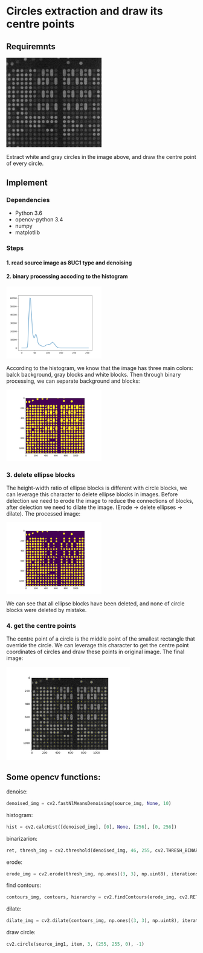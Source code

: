 # Circles extraction and draw its centre points

## Requiremnts

<img src="images/source.jpg" width=50% height=50% alt="source image">

Extract white and gray circles in the image above, and draw the centre point of every circle.

## Implement
### Dependencies
* Python 3.6
* opencv-python 3.4
* numpy
* matplotlib

### Steps
#### 1. read source image as 8UC1 type and denoising
#### 2. binary processing accoding to the histogram

<img src="images/hist.png" width=50% height=50% alt="histogram">

According to the histogram, we know that the image has three main colors: balck background, gray blocks and white blocks. Then through binary processing, we can separate background and blocks:

<img src="images/white_blocks.png" width=50% height=50% alt="white_blocks.png">

### 3. delete ellipse blocks

The height-width ratio of ellipse blocks is different with circle blocks, we can leverage this character to delete ellipse blocks in images. Before delection we need to erode the image to reduce the connections of blocks, after delection we need to dilate the image.
(Erode -> delete ellipses -> dilate). The processed image:

<img src="images/processed_image.png" width=50% height=50% alt="processed_image">

We can see that all ellipse blocks have been deleted, and none of circle blocks were deleted by mistake.

### 4. get the centre points

The centre point of a circle is the middle point of the smallest rectangle that override the circle. We can leverage this character to get the centre point coordinates of circles and draw these points in original image.
The final image:

<img src="images/circle_with_centre_point.png" width=65% height=65% alt="circle_with_centre_point">


## Some opencv functions:

denoise: 
```python
denoised_img = cv2.fastNlMeansDenoising(source_img, None, 10)
```
histogram: 
```python
hist = cv2.calcHist([denoised_img], [0], None, [256], [0, 256])
```
binarizarion: 
```python
ret, thresh_img = cv2.threshold(denoised_img, 46, 255, cv2.THRESH_BINARY)
```
erode: 
```python
erode_img = cv2.erode(thresh_img, np.ones((3, 3), np.uint8), iterations=3)
```
find contours: 
```python
contours_img, contours, hierarchy = cv2.findContours(erode_img, cv2.RETR_EXTERNAL, cv2.CHAIN_APPROX_SIMPLE)
```
dilate: 
```python
dilate_img = cv2.dilate(contours_img, np.ones((3, 3), np.uint8), iterations=2)
```
draw circle: 
```python
cv2.circle(source_img1, item, 3, (255, 255, 0), -1)
```
